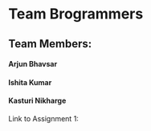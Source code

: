 # Team Brogrammers

## Team Members:
#### Arjun Bhavsar
#### Ishita Kumar
#### Kasturi Nikharge
Link to Assignment 1:
